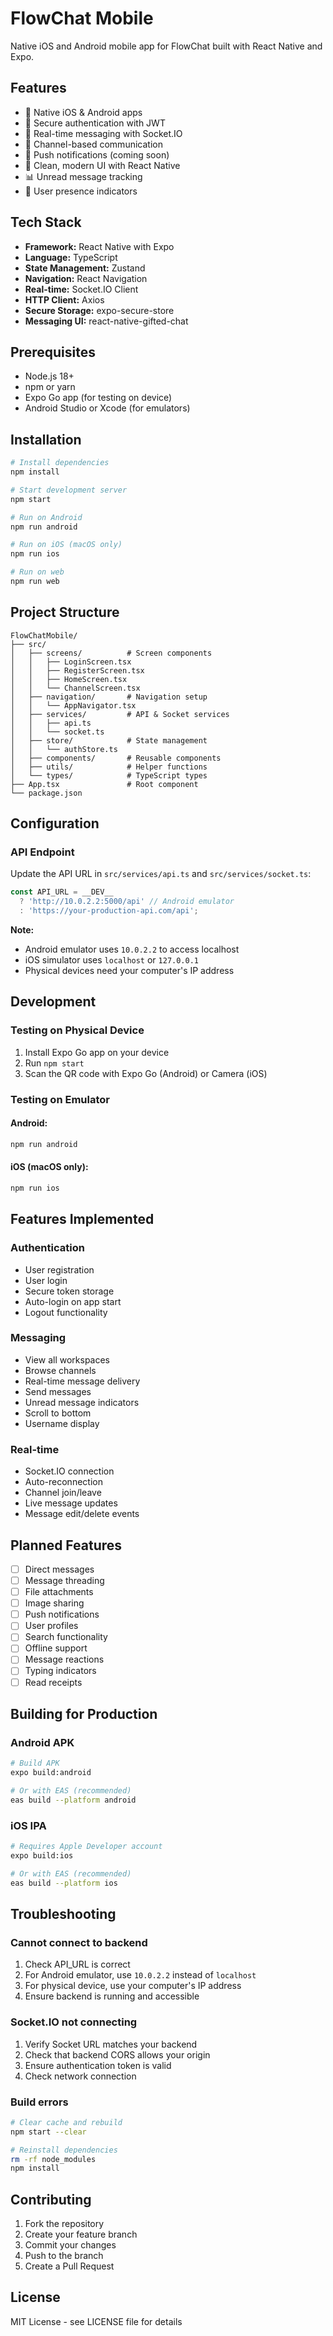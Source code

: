 # FlowChat Mobile

Native iOS and Android mobile app for FlowChat built with React Native and Expo.

## Features

- 📱 Native iOS & Android apps
- 🔐 Secure authentication with JWT
- 💬 Real-time messaging with Socket.IO
- 📢 Channel-based communication
- 🔔 Push notifications (coming soon)
- 🎨 Clean, modern UI with React Native
- 📊 Unread message tracking
- 👥 User presence indicators

## Tech Stack

- **Framework:** React Native with Expo
- **Language:** TypeScript
- **State Management:** Zustand
- **Navigation:** React Navigation
- **Real-time:** Socket.IO Client
- **HTTP Client:** Axios
- **Secure Storage:** expo-secure-store
- **Messaging UI:** react-native-gifted-chat

## Prerequisites

- Node.js 18+
- npm or yarn
- Expo Go app (for testing on device)
- Android Studio or Xcode (for emulators)

## Installation

```bash
# Install dependencies
npm install

# Start development server
npm start

# Run on Android
npm run android

# Run on iOS (macOS only)
npm run ios

# Run on web
npm run web
```

## Project Structure

```
FlowChatMobile/
├── src/
│   ├── screens/          # Screen components
│   │   ├── LoginScreen.tsx
│   │   ├── RegisterScreen.tsx
│   │   ├── HomeScreen.tsx
│   │   └── ChannelScreen.tsx
│   ├── navigation/       # Navigation setup
│   │   └── AppNavigator.tsx
│   ├── services/         # API & Socket services
│   │   ├── api.ts
│   │   └── socket.ts
│   ├── store/            # State management
│   │   └── authStore.ts
│   ├── components/       # Reusable components
│   ├── utils/            # Helper functions
│   └── types/            # TypeScript types
├── App.tsx               # Root component
└── package.json
```

## Configuration

### API Endpoint

Update the API URL in `src/services/api.ts` and `src/services/socket.ts`:

```typescript
const API_URL = __DEV__
  ? 'http://10.0.2.2:5000/api' // Android emulator
  : 'https://your-production-api.com/api';
```

**Note:**
- Android emulator uses `10.0.2.2` to access localhost
- iOS simulator uses `localhost` or `127.0.0.1`
- Physical devices need your computer's IP address

## Development

### Testing on Physical Device

1. Install Expo Go app on your device
2. Run `npm start`
3. Scan the QR code with Expo Go (Android) or Camera (iOS)

### Testing on Emulator

#### Android:
```bash
npm run android
```

#### iOS (macOS only):
```bash
npm run ios
```

## Features Implemented

### Authentication
- User registration
- User login
- Secure token storage
- Auto-login on app start
- Logout functionality

### Messaging
- View all workspaces
- Browse channels
- Real-time message delivery
- Send messages
- Unread message indicators
- Scroll to bottom
- Username display

### Real-time
- Socket.IO connection
- Auto-reconnection
- Channel join/leave
- Live message updates
- Message edit/delete events

## Planned Features

- [ ] Direct messages
- [ ] Message threading
- [ ] File attachments
- [ ] Image sharing
- [ ] Push notifications
- [ ] User profiles
- [ ] Search functionality
- [ ] Offline support
- [ ] Message reactions
- [ ] Typing indicators
- [ ] Read receipts

## Building for Production

### Android APK

```bash
# Build APK
expo build:android

# Or with EAS (recommended)
eas build --platform android
```

### iOS IPA

```bash
# Requires Apple Developer account
expo build:ios

# Or with EAS (recommended)
eas build --platform ios
```

## Troubleshooting

### Cannot connect to backend

1. Check API_URL is correct
2. For Android emulator, use `10.0.2.2` instead of `localhost`
3. For physical device, use your computer's IP address
4. Ensure backend is running and accessible

### Socket.IO not connecting

1. Verify Socket URL matches your backend
2. Check that backend CORS allows your origin
3. Ensure authentication token is valid
4. Check network connection

### Build errors

```bash
# Clear cache and rebuild
npm start --clear

# Reinstall dependencies
rm -rf node_modules
npm install
```

## Contributing

1. Fork the repository
2. Create your feature branch
3. Commit your changes
4. Push to the branch
5. Create a Pull Request

## License

MIT License - see LICENSE file for details
